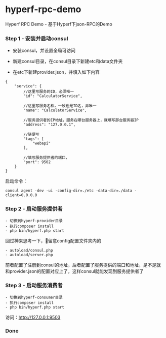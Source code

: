 # hyperf-rpc-demo
Hyperf RPC Demo - 基于Hyperf下json-RPC的Demo

### Step 1 - 安装并启动consul

- 安装consul，并设置全局可访问

- 新建consul目录，在consul目录下新建etc和data文件夹

- 在etc下新建provider.json，并填入如下内容

```
{
    "service": {
        //这里写服务的ID，必须唯一
        "id": "CalculatorService",
        
        //这里写服务名称，一般也是ID名，非唯一
        "name": "CalculatorService",
        
        //服务提供者的IP地址，服务在哪台服务器上，就填写那台服务器IP
        "address": "127.0.0.1",
        
        //随便写
        "tags": [
            "webapi"
        ],
        
        //填写服务提供者的端口，
        "port": 9502
    }
}
```

启动命令：

`consul agent -dev -ui -config-dir=./etc -data-dir=./data -client=0.0.0.0`

### Step 2 - 启动服务提供者
```
- 切换到hyperf-provider目录
- 执行composer install
- php bin/hyperf.php start
```

回过神来思考一下，留意config配置文件夹内的
```
- autoload/consul.php
- autoload/server.php
```

前者配置了注册到consul的地址，后者配置了服务提供的端口和地址，是不是就和provider.json的配置对应上了，这样consul就能发现到服务提供者了

### Step 3 - 启动服务消费者

```
- 切换到hyperf-consumer目录
- 执行composer install
- php bin/hyperf.php start
```

访问：http://127.0.0.1:9503

### Done